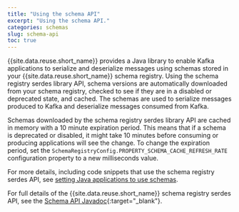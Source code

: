 ```yaml
---
title: "Using the schema API"
excerpt: "Using the schema API."
categories: schemas
slug: schema-api
toc: true
---
```


{{site.data.reuse.short_name}} provides a Java library to enable Kafka applications to serialize and deserialize messages using schemas stored in your {{site.data.reuse.short_name}} schema registry. Using the schema registry serdes library API, schema versions are automatically downloaded from your schema registry, checked to see if they are in a disabled or deprecated state, and cached. The schemas are used to serialize messages produced to Kafka and deserialize messages consumed from Kafka.

Schemas downloaded by the schema registry serdes library API are cached in memory with a 10 minute expiration period. This means that if a schema is deprecated or disabled, it might take 10 minutes before consuming or producing applications will see the change. To change the expiration period, set the `SchemaRegistryConfig.PROPERTY_SCHEMA_CACHE_REFRESH_RATE` configuration property to a new milliseconds value.

For more details, including code snippets that use the schema registry serdes API, see [setting Java applications to use schemas](../setting-java-apps).

For full details of the {{site.data.reuse.short_name}} schema registry serdes API, see the [Schema API Javadoc](../../schema-api/){:target="_blank"}.
